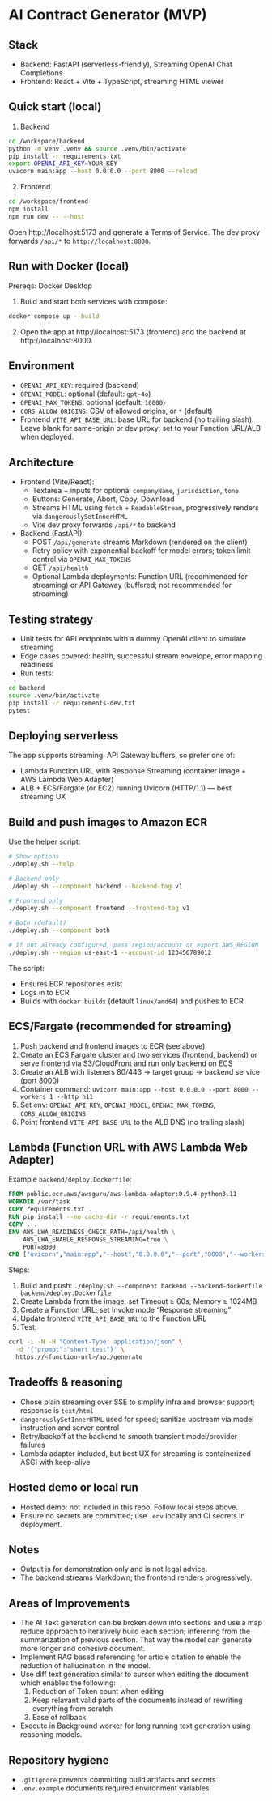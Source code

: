 AI Contract Generator (MVP)
===========================

Stack
-----
- Backend: FastAPI (serverless-friendly), Streaming OpenAI Chat Completions
- Frontend: React + Vite + TypeScript, streaming HTML viewer

Quick start (local)
-------------------
1. Backend

```bash
cd /workspace/backend
python -m venv .venv && source .venv/bin/activate
pip install -r requirements.txt
export OPENAI_API_KEY=YOUR_KEY
uvicorn main:app --host 0.0.0.0 --port 8000 --reload
```

2. Frontend

```bash
cd /workspace/frontend
npm install
npm run dev -- --host
```

Open http://localhost:5173 and generate a Terms of Service. The dev proxy forwards `/api/*` to `http://localhost:8000`.

Run with Docker (local)
-----------------------
Prereqs: Docker Desktop

1) Build and start both services with compose:

```bash
docker compose up --build
```

2) Open the app at http://localhost:5173 (frontend) and the backend at http://localhost:8000.

Environment
-----------
- `OPENAI_API_KEY`: required (backend)
- `OPENAI_MODEL`: optional (default: `gpt-4o`)
- `OPENAI_MAX_TOKENS`: optional (default: `16000`)
- `CORS_ALLOW_ORIGINS`: CSV of allowed origins, or `*` (default)
- Frontend `VITE_API_BASE_URL`: base URL for backend (no trailing slash). Leave blank for same-origin or dev proxy; set to your Function URL/ALB when deployed.

Architecture
------------
- Frontend (Vite/React):
  - Textarea + inputs for optional `companyName`, `jurisdiction`, `tone`
  - Buttons: Generate, Abort, Copy, Download
  - Streams HTML using `fetch` + `ReadableStream`, progressively renders via `dangerouslySetInnerHTML`
  - Vite dev proxy forwards `/api/*` to backend
- Backend (FastAPI):
  - POST `/api/generate` streams Markdown (rendered on the client)
  - Retry policy with exponential backoff for model errors; token limit control via `OPENAI_MAX_TOKENS`
  - GET `/api/health`
  - Optional Lambda deployments: Function URL (recommended for streaming) or API Gateway (buffered; not recommended for streaming)

Testing strategy
----------------
- Unit tests for API endpoints with a dummy OpenAI client to simulate streaming
- Edge cases covered: health, successful stream envelope, error mapping readiness
- Run tests:

```bash
cd backend
source .venv/bin/activate
pip install -r requirements-dev.txt
pytest
```

Deploying serverless
--------------------
The app supports streaming. API Gateway buffers, so prefer one of:
- Lambda Function URL with Response Streaming (container image + AWS Lambda Web Adapter)
- ALB + ECS/Fargate (or EC2) running Uvicorn (HTTP/1.1) — best streaming UX

Build and push images to Amazon ECR
-----------------------------------
Use the helper script:

```bash
# Show options
./deploy.sh --help

# Backend only
./deploy.sh --component backend --backend-tag v1

# Frontend only
./deploy.sh --component frontend --frontend-tag v1

# Both (default)
./deploy.sh --component both

# If not already configured, pass region/account or export AWS_REGION
./deploy.sh --region us-east-1 --account-id 123456789012
```

The script:
- Ensures ECR repositories exist
- Logs in to ECR
- Builds with `docker buildx` (default `linux/amd64`) and pushes to ECR

ECS/Fargate (recommended for streaming)
--------------------------------------
1) Push backend and frontend images to ECR (see above)
2) Create an ECS Fargate cluster and two services (frontend, backend) or serve frontend via S3/CloudFront and run only backend on ECS
3) Create an ALB with listeners 80/443 → target group → backend service (port 8000)
4) Container command: `uvicorn main:app --host 0.0.0.0 --port 8000 --workers 1 --http h11`
5) Set env: `OPENAI_API_KEY`, `OPENAI_MODEL`, `OPENAI_MAX_TOKENS`, `CORS_ALLOW_ORIGINS`
6) Point frontend `VITE_API_BASE_URL` to the ALB DNS (no trailing slash)

Lambda (Function URL with AWS Lambda Web Adapter)
-------------------------------------------------
Example `backend/deploy.Dockerfile`:

```Dockerfile
FROM public.ecr.aws/awsguru/aws-lambda-adapter:0.9.4-python3.11
WORKDIR /var/task
COPY requirements.txt .
RUN pip install --no-cache-dir -r requirements.txt
COPY . .
ENV AWS_LWA_READINESS_CHECK_PATH=/api/health \
    AWS_LWA_ENABLE_RESPONSE_STREAMING=true \
    PORT=8000
CMD ["uvicorn","main:app","--host","0.0.0.0","--port","8000","--workers","1","--http","h11"]
```

Steps:
1) Build and push: `./deploy.sh --component backend --backend-dockerfile backend/deploy.Dockerfile`
2) Create Lambda from the image; set Timeout ≥ 60s; Memory ≥ 1024MB
3) Create a Function URL; set Invoke mode “Response streaming”
4) Update frontend `VITE_API_BASE_URL` to the Function URL
5) Test:

```bash
curl -i -N -H "Content-Type: application/json" \
  -d '{"prompt":"short test"}' \
  https://<function-url>/api/generate
```

Tradeoffs & reasoning
---------------------
- Chose plain streaming over SSE to simplify infra and browser support; response is `text/html`
- `dangerouslySetInnerHTML` used for speed; sanitize upstream via model instruction and server control
- Retry/backoff at the backend to smooth transient model/provider failures
- Lambda adapter included, but best UX for streaming is containerized ASGI with keep-alive

Hosted demo or local run
------------------------
- Hosted demo: not included in this repo. Follow local steps above.
- Ensure no secrets are committed; use `.env` locally and CI secrets in deployment.

Notes
-----
- Output is for demonstration only and is not legal advice.
- The backend streams Markdown; the frontend renders progressively.

Areas of Improvements
---------------------
- The AI Text generation can be broken down into sections and use a map reduce approach to iteratively build each section; inferering from the summarization of previous section. That way the model can generate more longer and cohesive document.
- Implement RAG based referencing for article citation to enable the reduction of hallucination in the model.
- Use diff text generation similar to cursor when editing the document which enables the following:
    1. Reduction of Token count when editing
    2. Keep relavant valid parts of the documents instead of rewriting everything from scratch
    3. Ease of rollback
- Execute in Background worker for long running text generation using reasoning models.

Repository hygiene
------------------
- `.gitignore` prevents committing build artifacts and secrets
- `.env.example` documents required environment variables
